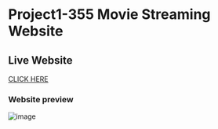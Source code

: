 # Project1-355 Movie Streaming Website


## Live Website
[CLICK HERE](https://andreeaiban.github.io/Project1-355)

### Website preview
![image](https://user-images.githubusercontent.com/71531176/199629977-8fc2a422-59f0-416b-88d4-8620fbcff2a0.png)






